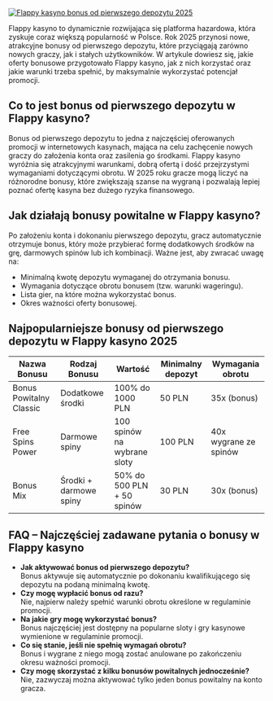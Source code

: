 [![Flappy kasyno bonus od pierwszego depozytu 2025](https://123-caf.pages.dev/gitsignup.png)](https://vrmoo.ru/Bt82HjjY)

<p>Flappy kasyno to dynamicznie rozwijająca się platforma hazardowa, która zyskuje coraz większą popularność w Polsce. Rok 2025 przynosi nowe, atrakcyjne bonusy od pierwszego depozytu, które przyciągają zarówno nowych graczy, jak i stałych użytkowników. W artykule dowiesz się, jakie oferty bonusowe przygotowało Flappy kasyno, jak z nich korzystać oraz jakie warunki trzeba spełnić, by maksymalnie wykorzystać potencjał promocji.</p>  <h2>Co to jest bonus od pierwszego depozytu w Flappy kasyno?</h2> <p>Bonus od pierwszego depozytu to jedna z najczęściej oferowanych promocji w internetowych kasynach, mająca na celu zachęcenie nowych graczy do założenia konta oraz zasilenia go środkami. Flappy kasyno wyróżnia się atrakcyjnymi warunkami, dobrą ofertą i dość przejrzystymi wymaganiami dotyczącymi obrotu. W 2025 roku gracze mogą liczyć na różnorodne bonusy, które zwiększają szanse na wygraną i pozwalają lepiej poznać ofertę kasyna bez dużego ryzyka finansowego.</p>  <h2>Jak działają bonusy powitalne w Flappy kasyno?</h2> <p>Po założeniu konta i dokonaniu pierwszego depozytu, gracz automatycznie otrzymuje bonus, który może przybierać formę dodatkowych środków na grę, darmowych spinów lub ich kombinacji. Ważne jest, aby zwracać uwagę na:</p> <ul> <li>Minimalną kwotę depozytu wymaganej do otrzymania bonusu.</li> <li>Wymagania dotyczące obrotu bonusem (tzw. warunki wageringu).</li> <li>Lista gier, na które można wykorzystać bonus.</li> <li>Okres ważności oferty bonusowej.</li> </ul>  <h2>Najpopularniejsze bonusy od pierwszego depozytu w Flappy kasyno 2025</h2> <table> <thead> <tr> <th>Nazwa Bonusu</th> <th>Rodzaj Bonusu</th> <th>Wartość</th> <th>Minimalny depozyt</th> <th>Wymagania obrotu</th> </tr> </thead> <tbody> <tr> <td>Bonus Powitalny Classic</td> <td>Dodatkowe środki</td> <td>100% do 1000 PLN</td> <td>50 PLN</td> <td>35x (bonus)</td> </tr> <tr> <td>Free Spins Power</td> <td>Darmowe spiny</td> <td>100 spinów na wybrane sloty</td> <td>100 PLN</td> <td>40x wygrane ze spinów</td> </tr> <tr> <td>Bonus Mix</td> <td>Środki + darmowe spiny</td> <td>50% do 500 PLN + 50 spinów</td> <td>30 PLN</td> <td>30x (bonus)</td> </tr> </tbody> </table>  <h2>FAQ – Najczęściej zadawane pytania o bonusy w Flappy kasyno</h2> <ul> <li><strong>Jak aktywować bonus od pierwszego depozytu?</strong><br>Bonus aktywuje się automatycznie po dokonaniu kwalifikującego się depozytu na podaną minimalną kwotę.</li> <li><strong>Czy mogę wypłacić bonus od razu?</strong><br>Nie, najpierw należy spełnić warunki obrotu określone w regulaminie promocji.</li> <li><strong>Na jakie gry mogę wykorzystać bonus?</strong><br>Bonus najczęściej jest dostępny na popularne sloty i gry kasynowe wymienione w regulaminie promocji.</li> <li><strong>Co się stanie, jeśli nie spełnię wymagań obrotu?</strong><br>Bonus i wygrane z niego mogą zostać anulowane po zakończeniu okresu ważności promocji.</li> <li><strong>Czy mogę skorzystać z kilku bonusów powitalnych jednocześnie?</strong><br>Nie, zazwyczaj można aktywować tylko jeden bonus powitalny na konto gracza.</li> </ul>